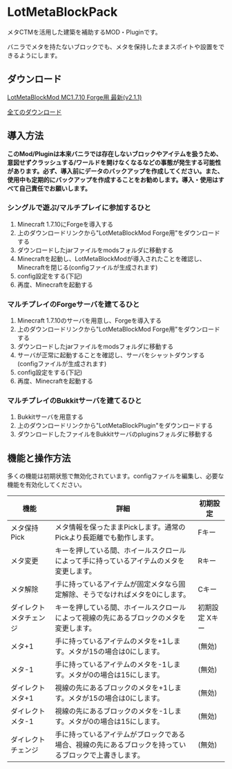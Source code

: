 # LotMetaBlockPack

メタCTMを活用した建築を補助するMOD・Pluginです。

バニラでメタを持たないブロックでも、メタを保持したままスポイトや設置をできるようにします。


## ダウンロード

[LotMetaBlockMod MC1.7.10 Forge用 最新(v2.1.1)](https://drive.google.com/open?id=1fu36nYGB9F8M8B1yWHMI_nNhtUCzEI3M)

[全てのダウンロード](https://drive.google.com/drive/folders/1PPxjFPtVM3lspYbFkwAWdvSsfhQgEDie?usp=sharing)

## 導入方法

**このMod/Pluginは本来バニラでは存在しないブロックやアイテムを扱うため、 意図せずクラッシュする/ワールドを開けなくなるなどの事態が発生する可能性があります。必ず、導入前にデータのバックアップを作成してください。また、使用中も定期的にバックアップを作成することをお勧めします。導入・使用はすべて自己責任でお願いします。**

### シングルで遊ぶ/マルチプレイに参加するひと

1. Minecraft 1.7.10にForgeを導入する
2. 上のダウンロードリンクから"LotMetaBlockMod Forge用"をダウンロードする
3. ダウンロードしたjarファイルをmodsフォルダに移動する
4. Minecraftを起動し、LotMetaBlockModが導入されたことを確認し、Minecraftを閉じる(configファイルが生成されます)
5. config設定をする(下記)
6. 再度、Minecraftを起動する

### マルチプレイのForgeサーバを建てるひと

1. Minecraft 1.7.10のサーバを用意し、Forgeを導入する
2. 上のダウンロードリンクから"LotMetaBlockMod Forge用"をダウンロードする
3. ダウンロードしたjarファイルをmodsフォルダに移動する
4. サーバが正常に起動することを確認し、サーバをシャットダウンする(configファイルが生成されます)
5. config設定をする(下記)
6. 再度、Minecraftを起動する

### マルチプレイのBukkitサーバを建てるひと

1. Bukkitサーバを用意する
2. 上のダウンロードリンクから"LotMetaBlockPlugin"をダウンロードする
3. ダウンロードしたファイルをBukkitサーバのpluginsフォルダに移動する


## 機能と操作方法

多くの機能は初期状態で無効化されています。configファイルを編集し、必要な機能を有効化してください。

|機能|詳細|初期設定|
|-|-|-|
|メタ保持Pick|メタ情報を保ったままPickします。通常のPickより長距離でも動作します。|Fキー|
|メタ変更|キーを押している間、ホイールスクロールによって手に持っているアイテムのメタを変更します。|Rキー|
|メタ解除|手に持っているアイテムが固定メタなら固定解除、そうでなければメタを0にします。|Cキー|
|ダイレクトメタチェンジ|キーを押している間、ホイールスクロールによって視線の先にあるブロックのメタを変更します。|初期設定 Xキー|
|メタ+1|手に持っているアイテムのメタを+1します。メタが15の場合は0にします。|(無効)|
|メタ-1|手に持っているアイテムのメタを-1します。メタが0の場合は15にします。|(無効)|
|ダイレクトメタ+1|視線の先にあるブロックのメタを+1します。メタが15の場合は0にします。|(無効)|
|ダイレクトメタ-1|視線の先にあるブロックのメタを-1します。メタが0の場合は15にします。|(無効)|
|ダイレクトチェンジ|手に持っているアイテムがブロックである場合、視線の先にあるブロックを持っているブロックで上書きします。|(無効)|
